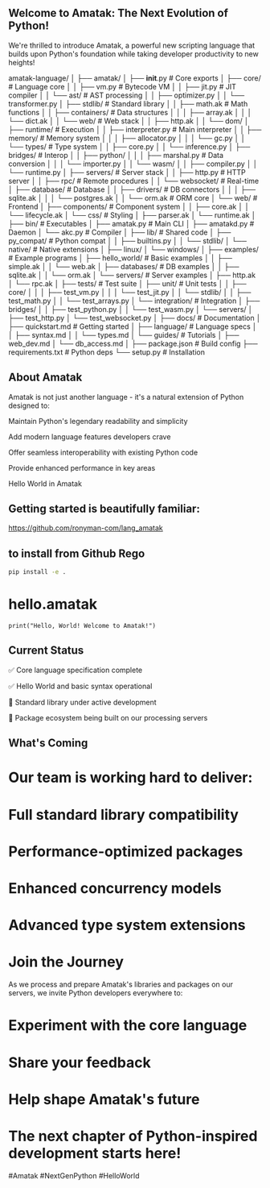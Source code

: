 ## Welcome to Amatak: The Next Evolution of Python!
We're thrilled to introduce Amatak, a powerful new scripting language that builds upon Python's foundation while taking developer productivity to new heights!

amatak-language/
│
├── amatak/
│   ├── __init__.py                      # Core exports
│   ├── core/                            # Language core
│   │   ├── vm.py                        # Bytecode VM
│   │   ├── jit.py                       # JIT compiler
│   │   └── ast/                         # AST processing
│   │       ├── optimizer.py
│   │       └── transformer.py
│   ├── stdlib/                          # Standard library
│   │   ├── math.ak                      # Math functions
│   │   ├── containers/                  # Data structures
│   │   │   ├── array.ak
│   │   │   └── dict.ak
│   │   └── web/                         # Web stack
│   │       ├── http.ak
│   │       └── dom/
│   ├── runtime/                         # Execution
│   │   ├── interpreter.py               # Main interpreter
│   │   ├── memory/                      # Memory system
│   │   │   ├── allocator.py
│   │   │   └── gc.py
│   │   └── types/                       # Type system
│   │       ├── core.py
│   │       └── inference.py
│   ├── bridges/                         # Interop
│   │   ├── python/
│   │   │   ├── marshal.py               # Data conversion
│   │   │   └── importer.py
│   │   └── wasm/
│   │       ├── compiler.py
│   │       └── runtime.py
│   ├── servers/                         # Server stack
│   │   ├── http.py                      # HTTP server
│   │   ├── rpc/                         # Remote procedures
│   │   └── websocket/                   # Real-time
│   ├── database/                        # Database
│   │   ├── drivers/                     # DB connectors
│   │   │   ├── sqlite.ak
│   │   │   └── postgres.ak
│   │   └── orm.ak                       # ORM core
│   └── web/                             # Frontend
│       ├── components/                  # Component system
│       │   ├── core.ak
│       │   └── lifecycle.ak
│       └── css/                         # Styling
│           ├── parser.ak
│           └── runtime.ak
│
├── bin/                                # Executables
│   ├── amatak.py                          # Main CLI
│   ├── amatakd.py                         # Daemon
│   └── akc.py                             # Compiler
│
├── lib/                                # Shared code
│   ├── py_compat/                      # Python compat
│   │   ├── builtins.py
│   │   └── stdlib/
│   └── native/                         # Native extensions
│       ├── linux/
│       └── windows/
│
├── examples/                           # Example programs
│   ├── hello_world/                    # Basic examples
│   │   ├── simple.ak
│   │   └── web.ak
│   ├── databases/                      # DB examples
│   │   ├── sqlite.ak
│   │   └── orm.ak
│   └── servers/                        # Server examples
│       ├── http.ak
│       └── rpc.ak
│
├── tests/                              # Test suite
│   ├── unit/                           # Unit tests
│   │   ├── core/
│   │   │   ├── test_vm.py
│   │   │   └── test_jit.py
│   │   └── stdlib/
│   │       ├── test_math.py
│   │       └── test_arrays.py
│   └── integration/                    # Integration
│       ├── bridges/
│       │   ├── test_python.py
│       │   └── test_wasm.py
│       └── servers/
│           ├── test_http.py
│           └── test_websocket.py
│
├── docs/                               # Documentation
│   ├── quickstart.md                   # Getting started
│   ├── language/                       # Language specs
│   │   ├── syntax.md
│   │   └── types.md
│   └── guides/                         # Tutorials
│       ├── web_dev.md
│       └── db_access.md
│
├── package.json                        # Build config
├── requirements.txt                    # Python deps
└── setup.py                            # Installation

## About Amatak
Amatak is not just another language - it's a natural extension of Python designed to:

Maintain Python's legendary readability and simplicity

Add modern language features developers crave

Offer seamless interoperability with existing Python code

Provide enhanced performance in key areas

Hello World in Amatak
## Getting started is beautifully familiar:

https://github.com/ronyman-com/lang_amatak

## to install from Github Rego

```bash
pip install -e .

```

# hello.amatak

`print("Hello, World! Welcome to Amatak!")`

## Current Status
✅ Core language specification complete

✅ Hello World and basic syntax operational

🚧 Standard library under active development

🚧 Package ecosystem being built on our processing servers

## What's Coming
# Our team is working hard to deliver:

# Full standard library compatibility

# Performance-optimized packages

# Enhanced concurrency models

# Advanced type system extensions

# Join the Journey
As we process and prepare Amatak's libraries and packages on our servers, we invite Python developers everywhere to:

# Experiment with the core language

# Share your feedback

# Help shape Amatak's future

# The next chapter of Python-inspired development starts here!

#Amatak #NextGenPython #HelloWorld

